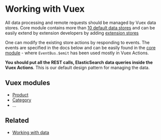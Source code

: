# Working with Vuex

All data processing and remote requests should be managed by Vuex data stores. Core module contains more than [10 default data stores](https://github.com/DivanteLtd/vue-storefront/tree/master/core/store/modules) and can be easily extend by extension developers by adding [extension stores](https://github.com/DivanteLtd/vue-storefront/blob/master/doc/extensions/Working%20with%20extensions.md)

One can modify the existing store actions by responding to events. The events are specified in the docs below and can be easily found in the [core module](https://github.com/DivanteLtd/vue-storefront/tree/master/core) - where `EventBus.$emit` has been used mostly in Vuex Actions.

**You should put all the REST calls, ElasticSearch data queries inside the Vuex Actions**. This is our default design pattern for managing the data.

## Vuex modules
 * [Product](Product%20Store.md)
 * [Category](Category%20Store.md)
 * ...
 
 ## Related

* [Working with data](https://github.com/DivanteLtd/vue-storefront/blob/master/doc/Working%20with%20data.md)
